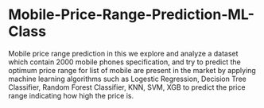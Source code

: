# Mobile-Price-Range-Prediction-ML-Class
Mobile price range prediction in this we explore and analyze a dataset which contain 2000 mobile phones specification, and try to predict the optimum price range for list of mobile are present in the market by applying machine learning algorithms such as Logestic Regression, Decision Tree Classifier, Random Forest Classifier, KNN, SVM, XGB to predict the price range indicating how high the price is.

